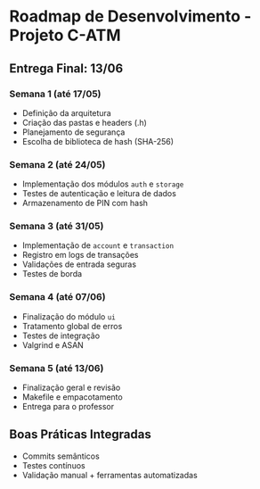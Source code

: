 # Roadmap de Desenvolvimento - Projeto C-ATM

## Entrega Final: 13/06

### Semana 1 (até 17/05)
- Definição da arquitetura
- Criação das pastas e headers (.h)
- Planejamento de segurança
- Escolha de biblioteca de hash (SHA-256)

### Semana 2 (até 24/05)
- Implementação dos módulos `auth` e `storage`
- Testes de autenticação e leitura de dados
- Armazenamento de PIN com hash

### Semana 3 (até 31/05)
- Implementação de `account` e `transaction`
- Registro em logs de transações
- Validações de entrada seguras
- Testes de borda

### Semana 4 (até 07/06)
- Finalização do módulo `ui`
- Tratamento global de erros
- Testes de integração
- Valgrind e ASAN

### Semana 5 (até 13/06)
- Finalização geral e revisão
- Makefile e empacotamento
- Entrega para o professor

## Boas Práticas Integradas
- Commits semânticos
- Testes contínuos
- Validação manual + ferramentas automatizadas
